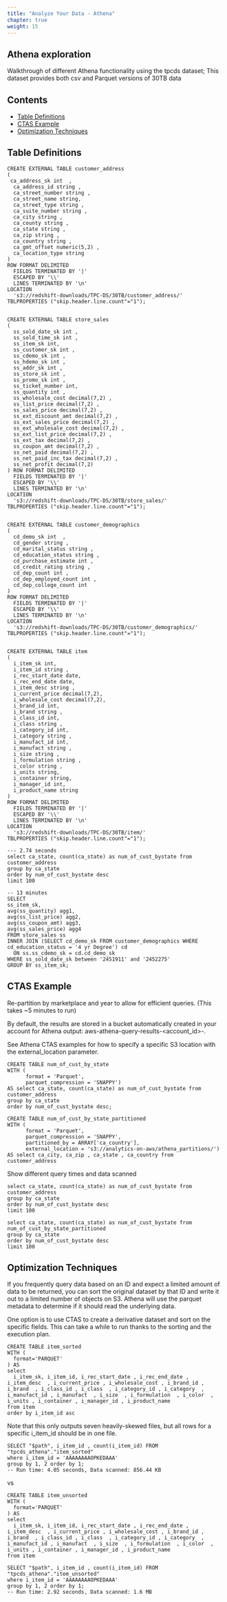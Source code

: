 ```yaml
---
title: "Analyze Your Data - Athena"
chapter: true
weight: 15
---
```


## Athena exploration

Walkthrough of different Athena functionality using the tpcds dataset; This dataset provides both csv and Parquet versions of 30TB data

## Contents

* [Table Definitions](#table-definitions)
* [CTAS Example](#ctas-example)
* [Optimization Techniques](#Optimization-Techniques)

## Table Definitions

```
CREATE EXTERNAL TABLE customer_address
(
 ca_address_sk int  ,
  ca_address_id string ,
  ca_street_number string ,      
  ca_street_name string,   
  ca_street_type string ,     
  ca_suite_number string ,    
  ca_city string ,         
  ca_county string ,       
  ca_state string ,            
  ca_zip string ,             
  ca_country string ,      
  ca_gmt_offset numeric(5,2) ,  
  ca_location_type string     
) 
ROW FORMAT DELIMITED
  FIELDS TERMINATED BY '|'
  ESCAPED BY '\\'
  LINES TERMINATED BY '\n'
LOCATION
  's3://redshift-downloads/TPC-DS/30TB/customer_address/'
TBLPROPERTIES ("skip.header.line.count"="1");


CREATE EXTERNAL TABLE store_sales
(
  ss_sold_date_sk int ,            
  ss_sold_time_sk int ,     
  ss_item_sk int,      
  ss_customer_sk int ,           
  ss_cdemo_sk int ,              
  ss_hdemo_sk int ,         
  ss_addr_sk int ,               
  ss_store_sk int ,           
  ss_promo_sk int ,           
  ss_ticket_number int,        
  ss_quantity int ,           
  ss_wholesale_cost decimal(7,2) ,          
  ss_list_price decimal(7,2) ,              
  ss_sales_price decimal(7,2) ,
  ss_ext_discount_amt decimal(7,2) ,             
  ss_ext_sales_price decimal(7,2) ,              
  ss_ext_wholesale_cost decimal(7,2) ,           
  ss_ext_list_price decimal(7,2) ,               
  ss_ext_tax decimal(7,2) ,                 
  ss_coupon_amt decimal(7,2) , 
  ss_net_paid decimal(7,2) ,   
  ss_net_paid_inc_tax decimal(7,2) ,             
  ss_net_profit decimal(7,2)                     
) ROW FORMAT DELIMITED
  FIELDS TERMINATED BY '|'
  ESCAPED BY '\\'
  LINES TERMINATED BY '\n'
LOCATION
  's3://redshift-downloads/TPC-DS/30TB/store_sales/'
TBLPROPERTIES ("skip.header.line.count"="1");


CREATE EXTERNAL TABLE customer_demographics
(
  cd_demo_sk int  ,   
  cd_gender string ,          
  cd_marital_status string ,   
  cd_education_status string , 
  cd_purchase_estimate int ,   
  cd_credit_rating string ,   
  cd_dep_count int ,             
  cd_dep_employed_count int ,    
  cd_dep_college_count int       
)
ROW FORMAT DELIMITED
  FIELDS TERMINATED BY '|'
  ESCAPED BY '\\'
  LINES TERMINATED BY '\n'
LOCATION
  's3://redshift-downloads/TPC-DS/30TB/customer_demographics/'
TBLPROPERTIES ("skip.header.line.count"="1");


CREATE EXTERNAL TABLE item
(
  i_item_sk int,                     
  i_item_id string ,      
  i_rec_start_date date,             
  i_rec_end_date date,               
  i_item_desc string ,         
  i_current_price decimal(7,2),      
  i_wholesale_cost decimal(7,2),     
  i_brand_id int,                   
  i_brand string ,                 
  i_class_id int,                   
  i_class string ,                 
  i_category_id int,                
  i_category string ,              
  i_manufact_id int,                
  i_manufact string ,              
  i_size string ,                  
  i_formulation string ,           
  i_color string ,            
  i_units string,             
  i_container string,         
  i_manager_id int,            
  i_product_name string       
) 
ROW FORMAT DELIMITED
  FIELDS TERMINATED BY '|'
  ESCAPED BY '\\'
  LINES TERMINATED BY '\n'
LOCATION
  's3://redshift-downloads/TPC-DS/30TB/item/'
TBLPROPERTIES ("skip.header.line.count"="1");

--- 2.74 seconds
select ca_state, count(ca_state) as num_of_cust_bystate from customer_address
group by ca_state
order by num_of_cust_bystate desc
limit 100

-- 13 minutes
SELECT
ss_item_sk,
avg(ss_quantity) agg1,
avg(ss_list_price) agg2,
avg(ss_coupon_amt) agg3,
avg(ss_sales_price) agg4
FROM store_sales ss
INNER JOIN (SELECT cd_demo_sk FROM customer_demographics WHERE cd_education_status = '4 yr Degree') cd
  ON ss.ss_cdemo_sk = cd.cd_demo_sk
WHERE ss_sold_date_sk between '2451911' and '2452275'
GROUP BY ss_item_sk;

```

## CTAS Example

Re-partition by marketplace and year to allow for efficient queries. (This takes ~5 minutes to run)

By default, the results are stored in a bucket automatically created in your account for Athena output: aws-athena-query-results-<account_id>-<region>.

See Athena CTAS examples for how to specify a specific S3 location with the external_location parameter.

```
CREATE TABLE num_of_cust_by_state
WITH (
      format = 'Parquet',
      parquet_compression = 'SNAPPY')
AS select ca_state, count(ca_state) as num_of_cust_bystate from customer_address
group by ca_state
order by num_of_cust_bystate desc;
```

```
CREATE TABLE num_of_cust_by_state_partitioned
WITH (
      format = 'Parquet',
      parquet_compression = 'SNAPPY',
      partitioned_by = ARRAY['ca_country'],
      external_location = 's3://analytics-on-aws/athena_partitions/')  
AS select ca_city, ca_zip , ca_state , ca_country from customer_address

```

Show different query times and data scanned

```
select ca_state, count(ca_state) as num_of_cust_bystate from customer_address
group by ca_state
order by num_of_cust_bystate desc
limit 100
```

```
select ca_state, count(ca_state) as num_of_cust_bystate from num_of_cust_by_state_partitioned
group by ca_state
order by num_of_cust_bystate desc
limit 100
```

## Optimization Techniques

If you frequently query data based on an ID and expect a limited amount of data to be returned, you can sort the original dataset by that ID and write it out to a limited number of objects on S3. Athena will use the parquet metadata to determine if it should read the underlying data.

One option is to use CTAS to create a derivative dataset and sort on the specific fields. This can take a while to run thanks to the sorting and the execution plan.

```
CREATE TABLE item_sorted
WITH (
  format='PARQUET'
) AS
select 
  i_item_sk, i_item_id, i_rec_start_date , i_rec_end_date , i_item_desc  , i_current_price , i_wholesale_cost , i_brand_id , i_brand  , i_class_id , i_class  , i_category_id , i_category  , i_manufact_id , i_manufact  , i_size  , i_formulation  , i_color  , i_units , i_container , i_manager_id , i_product_name
from item
order by i_item_id asc
```

Note that this only outputs seven heavily-skewed files, but all rows for a specific i_item_id should be in one file.

```
SELECT "$path", i_item_id , count(i_item_id) FROM "tpcds_athena"."item_sorted" 
where i_item_id = 'AAAAAAAAOPKEDAAA'
group by 1, 2 order by 1;
-- Run time: 4.05 seconds, Data scanned: 856.44 KB
```
vs

```
CREATE TABLE item_unsorted
WITH (
  format='PARQUET'
) AS
select 
  i_item_sk, i_item_id, i_rec_start_date , i_rec_end_date , i_item_desc  , i_current_price , i_wholesale_cost , i_brand_id , i_brand  , i_class_id , i_class  , i_category_id , i_category  , i_manufact_id , i_manufact  , i_size  , i_formulation  , i_color  , i_units , i_container , i_manager_id , i_product_name
from item
```

```
SELECT "$path", i_item_id , count(i_item_id) FROM "tpcds_athena"."item_unsorted" 
where i_item_id = 'AAAAAAAAOPKEDAAA'
group by 1, 2 order by 1;
-- Run time: 2.92 seconds, Data scanned: 1.6 MB
```





